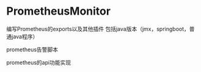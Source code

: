 # PrometheusMonitor
编写Prometheus的exports以及其他插件
包括java版本（jmx，springboot，普通java程序）

prometheus告警脚本

prometheus的api功能实现
